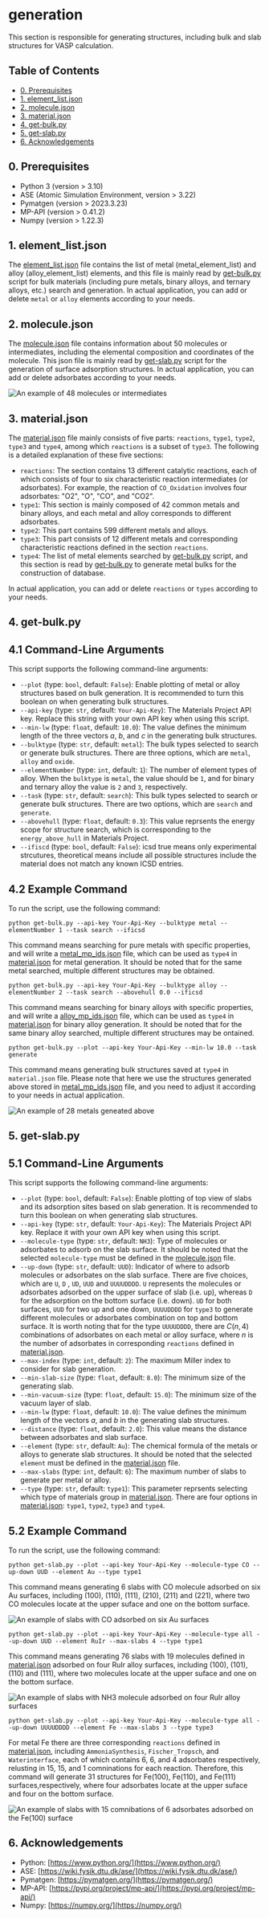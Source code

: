 # generation

This section is responsible for generating structures, including bulk and slab structures for VASP calculation.

## Table of Contents

- [0. Prerequisites](#0-prerequisites)
- [1. element_list.json](#1-element_listjson)
- [2. molecule.json](#2-moleculejson)
- [3. material.json](#3-materialjson)
- [4. get-bulk.py](#4-get-bulkpy)
- [5. get-slab.py](#5-get-slabpy)
- [6. Acknowledgements](#6-acknowledgements)

## 0. Prerequisites

- Python 3 (version > 3.10)
- ASE (Atomic Simulation Environment, version > 3.22)
- Pymatgen (version > 2023.3.23)
- MP-API (version > 0.41.2)
- Numpy (version > 1.22.3)

## 1. element_list.json

The [element_list.json](./element_list.json) file contains the list of metal (metal_element_list) and alloy (alloy_element_list) elements, and this file is mainly read by [get-bulk.py](./get-bulk.py) script for bulk materials (including pure metals, binary alloys, and ternary alloys, etc.) search and generation. In actual application, you can add or delete `metal` or `alloy` elements according to your needs.

## 2. molecule.json

The [molecule.json](./molecule.json) file contains information about 50 molecules or intermediates, including the elemental composition and coordinates of the molecule. This json file is mainly read by [get-slab.py](./get_slab.py) script for the generation of surface adsorption structures. In actual application, you can add or delete adsorbates according to your needs.

![An example of 48 molecules or intermediates](../docs/molecule.png)

## 3. material.json

The [material.json](./material.json) file mainly consists of five parts: `reactions`, `type1`, `type2`, `type3` and `type4`, among which `reactions` is a subset of `type3`. The following is a detailed explanation of these five sections:

- `reactions`: The section contains 13 different catalytic reactions, each of which consists of four to six characteristic reaction intermediates (or adsorbates). For example, the reaction of `CO_Oxidation` involves four adsorbates: "O2", "O", "CO", and "CO2".
- `type1`: This section is mainly composed of 42 common metals and binary alloys, and each metal and alloy corresponds to different adsorbates.
- `type2`: This part contains 599 different metals and alloys.
- `type3`: This part consists of 12 different metals and corresponding characteristic reactions defined in the section `reactions`.
- `type4`: The list of metal elements searched by [get-bulk.py](./get-bulk.py) script, and this section is read by [get-bulk.py](./get-bulk.py) to generate metal bulks for the construction of database.

In actual application, you can add or delete `reactions` or `types` according to your needs.

## 4. get-bulk.py

## 4.1 Command-Line Arguments

This script supports the following command-line arguments:

- `--plot` (type: `bool`, default: `False`): Enable plotting of metal or alloy structures based on bulk generation. It is recommended to turn this boolean on when generating bulk structures.
- `--api-key` (type: `str`, default: `Your-Api-Key`): The Materials Project API key. Replace this string with your own API key when using this script.
- `--min-lw` (type: `float`, default: `10.0`): The value defines the minimum length of the three vectors *a*, *b*, and *c* in the generating bulk structures.
- `--bulktype` (type: `str`, default: `metal`): The bulk types selected to search or generate bulk structures. There are three options, which are `metal`, `alloy` and `oxide`.
- `--elementNumber` (type: `int`, default: `1`): The number of element types of alloy. When the `bulktype` is `metal`, the value should be `1`, and for binary and ternary alloy the value is `2` and `3`, respectively.
- `--task` (type: `str`, default: `search`): This bulk types selected to search or generate bulk structures. There are two options, which are `search` and `generate`.
- `--abovehull` (type: `float`, default: `0.3`): This value reprsents the energy scope for structure search, which is corresponding to the `energy_above_hull` in Materials Project.
- `--ifiscd` (type: `bool`, default: `False`): icsd true means only experimental strcutures, theoretical means include all possible structures include the material does not match any known ICSD entries.

## 4.2 Example Command

To run the script, use the following command:

```
python get-bulk.py --api-key Your-Api-Key --bulktype metal --elementNumber 1 --task search --ificsd
```

This command means searching for pure metals with specific properties, and will write a [metal_mp_ids.json](../docs/metal_mp_ids.json) file, which can be used as `type4` in [material.json](./material.json) for metal generation. It should be noted that for the same metal searched, multiple different structures may be obtained.

```
python get-bulk.py --api-key Your-Api-Key --bulktype alloy --elementNumber 2 --task search --abovehull 0.0 --ificsd
```

This command means searching for binary alloys with specific properties, and will write a [alloy_mp_ids.json](../docs/alloy_mp_ids.json) file, which can be used as `type4` in [material.json](./material.json) for binary alloy generation. It should be noted that for the same binary alloy searched, multiple different structures may be ontained.

```
python get-bulk.py --plot --api-key Your-Api-Key --min-lw 10.0 --task generate
```

This command means generating bulk structures saved at `type4` in `material.json` file. Please note that here we use the structures generated above stored in [metal_mp_ids.json](../docs/metal_mp_ids.json) file, and you need to adjust it according to your needs in actual application.

![An example of 28 metals geneated above](../docs/metals.png)

## 5. get-slab.py

## 5.1 Command-Line Arguments

This script supports the following command-line arguments:

- `--plot` (type: `bool`, default: `False`): Enable plotting of top view of slabs and its adsorption sites based on slab generation. It is recommended to turn this boolean on when generating slab structures.
- `--api-key` (type: `str`, default: `Your-Api-Key`): The Materials Project API key. Replace it with your own API key when using this script.
- `--molecule-type` (type: `str`, default: `NH3`): Type of molecules or adsorbates to adsorb on the slab surface. It should be noted that the selected `molecule-type` must be defined in the [molecule.json](./molecule.json) file.
- `--up-down` (type: `str`, default: `UUD`): Indicator of where to adsorb molecules or adsorbates on the slab surface. There are five choices, which are `U`, `D` , `UD`, `UUD` and `UUUUDDDD`. `U` represents the molecules or adsorbates adsorbed on the upper surface of slab (i.e. up), whereas `D` for the adsorption on the bottom surface (i.e. down). `UD` for both surfaces, `UUD` for two up and one down, `UUUUDDDD` for `type3` to generate different molecules or adsorbates combination on top and bottom surface. It is worth noting that for the type `UUUUDDDD`, there are $C(n, 4)$ combinations of adsorbates on each metal or alloy surface, where *n* is the number of adsorbates in corresponding `reactions` defined in [material.json](./material.json).
- `--max-index` (type: `int`, default: `2`): The maximum Miller index to consider for slab generation.
- `--min-slab-size` (type: `float`, default: `8.0`): The minimum size of the generating slab.
- `--min-vacuum-size` (type: `float`, default: `15.0`): The minimum size of the vacuum layer of slab.
- `--min-lw` (type: `float`, default: `10.0`): The value defines the minimum length of the vectors *a*, and *b* in the generating slab structures.
- `--distance` (type: `float`, default: `2.0`): This value means the distance between adsorbates and slab surface.
- `--element` (type: `str`, default: `Au`): The chemical formula of the metals or alloys to generate slab structures. It should be noted that the selected `element` must be defined in the [material.json](./material.json) file.
- `--max-slabs` (type: `int`, default: `6`): The maximum number of slabs to generate per metal or alloy.
- `--type` (type: `str`, default: `type1`): This parameter reprsents selecting which type of materials group in [material.json](./material.json). There are four options in [material.json](./material.json): `type1`, `type2`, `type3` and `type4`.

## 5.2 Example Command

To run the script, use the following command:

```
python get-slab.py --plot --api-key Your-Api-Key --molecule-type CO --up-down UUD --element Au --type type1
```
This command means generating 6 slabs with CO molecule adsorbed on six Au surfaces, including (100), (110), (111), (210), (211) and (221), where two CO molecules locate at the upper suface and one on the bottom surface.

![An example of slabs with CO adsorbed on six Au surfaces](../docs/slabs-Au-CO.png)

```
python get-slab.py --plot --api-key Your-Api-Key --molecule-type all --up-down UUD --element RuIr --max-slabs 4 --type type1
```

This command means generating 76 slabs with 19 molecules defined in [material.json](./material.json) adsorbed on four RuIr alloy surfaces, including (100), (101), (110) and (111), where two molecules locate at the upper suface and one on the bottom surface.

![An example of slabs with NH3 molecule adsorbed on four RuIr alloy surfaces](../docs/slabs-RuIr-NH3.png)

```
python get-slab.py --plot --api-key Your-Api-Key --molecule-type all --up-down UUUUDDDD --element Fe --max-slabs 3 --type type3
```

For metal Fe there are three corresponding `reactions` defined in [material.json](./material.json), including `AmmoniaSynthesis`, `Fischer_Tropsch`, and `Waterinterface`, each of which contains 6, 6, and 4 adsorbates respectively, relusting in 15, 15, and 1 comninations for each reaction. Therefore, this command will generate 31 structures for Fe(100), Fe(110), and Fe(111) surfaces,respectively, where four adsorbates locate at the upper suface and four on the bottom surface.

![An example of slabs with 15 comnibations of 6 adsorbates adsorbed on the Fe(100) surface](../docs/slabs-Fe100-Fischer_Tropsch.png)

## 6. Acknowledgements

* Python: [https://www.python.org/](https://www.python.org/)
* ASE: [https://wiki.fysik.dtu.dk/ase/](https://wiki.fysik.dtu.dk/ase/)
* Pymatgen: [https://pymatgen.org/](https://pymatgen.org/)
* MP-API: [https://pypi.org/project/mp-api/](https://pypi.org/project/mp-api/)
* Numpy: [https://numpy.org/](https://numpy.org/)
